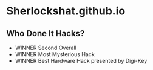 # Sherlockshat.github.io

## Who Done It Hacks?
  * WINNER Second Overall
  * WINNER Most Mysterious Hack
  * WINNER Best Hardware Hack presented by Digi-Key

